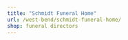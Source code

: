```yaml
---
title: "Schmidt Funeral Home"
url: /west-bend/schmidt-funeral-home/
shop: funeral directors
---
```

